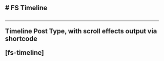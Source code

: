<h2># FS Timeline<h2>
<hr>
<p>Timeline Post Type, with scroll effects output via shortcode</p>

[fs-timeline]
